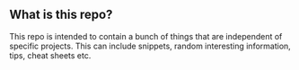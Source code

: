 ## What is this repo?

This repo is intended to contain a bunch of things that are independent of specific projects. This can include snippets, random interesting information, tips, cheat sheets etc.